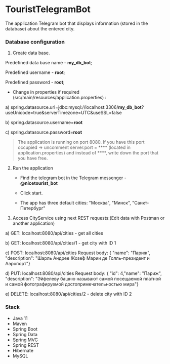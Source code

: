 # TouristTelegramBot

The application Telegram bot that displays information (stored in the database) about the entered city.

### Database configuration

1.	Create data base. 

   Predefined data base name - **my_db_bot**;
   
   Predefined username - **root**; 
   
   Predefined password - **root**; 
   
   
 - Change in properties if required (src/main/resources/application.properties) :
 
 a) spring.datasource.url=jdbc:mysql://localhost:3306/**my_db_bot**?useUnicode=true&serverTimezone=UTC&useSSL=false
    
 b) spring.datasource.username=**root**
     
 c) spring.datasource.password=**root**
 
> The application is running on port 8080. If you have this port occupied -> uncomment server.port = **** (located in application.properties) and instead of ****, write down the port that you have free.
  
2.	Run the application

    - Find the telegram bot in the Telegram messenger - **@nicetourist_bot**
    
    - Click start.
    
    - The app has three default cities: "Москва", "Минск", "Санкт-Петербург"
    
 3. Access CityService using next REST requests:(Edit data with Postman or another application) 

a) GET: localhost:8080/api/cities - get all cities 

b) GET: localhost:8080/api/cities/1 - get city with ID 1

c) POST: localhost:8080/api/cities Request body: { "name": "Париж", "description": "Шарль Андрее Жозе́ф Марии де Голль-президент и Аэропорт"}

d) PUT: localhost:8080/api/cities Request body: { "id": 4,"name": "Париж", "description": "Эйфелеву башню называют самой посещаемой платной и самой фотографируемой достопримечательностью мира"}

e) DELETE: localhost:8080/api/cities/2 - delete city with ID 2

### Stack

* Java 11
* Maven
* Spring Boot
* Spring Data
* Spring MVC
* Spring REST
* Hibernate
* MySQL
